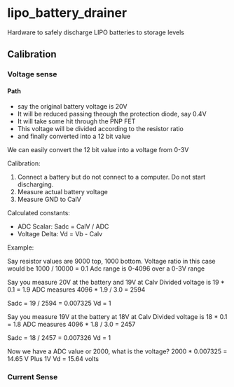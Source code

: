 # lipo_battery_drainer
Hardware to safely discharge LIPO batteries to storage levels

## Calibration

### Voltage sense

#### Path

* say the original battery voltage is 20V
* It will be reduced passing theough the protection diode, say 0.4V
* It will take some hit through the PNP FET
* This voltage will be divided according to the resistor ratio
* and finally converted into a 12 bit value

We can easily convert the 12 bit value into a voltage from 0-3V

Calibration:

1. Connect a battery but do not connect to a computer.  Do not start discharging.
2. Measure actual battery voltage
3. Measure GND to CalV

Calculated constants:

* ADC Scalar: Sadc = CalV / ADC
* Voltage Delta: Vd = Vb - Calv

Example:

Say resistor values are 9000 top, 1000 bottom.  Voltage ratio in this case would be 1000 / 10000 = 0.1
Adc range is 0-4096 over a 0-3V range

Say you measure 20V at the battery and 19V at Calv
Divided voltage is 19 * 0.1 = 1.9
ADC measures 4096 * 1.9 / 3.0 = 2594

Sadc = 19 / 2594 = 0.007325
Vd = 1

Say you measure 19V at the battery at 18V at Calv
Divided voltage is 18 * 0.1 = 1.8
ADC measures 4096 * 1.8 / 3.0 = 2457

Sadc = 18 / 2457 = 0.007326
Vd = 1

Now we have a ADC value or 2000, what is the voltage?
2000 * 0.007325 = 14.65 V
Plus 1V Vd = 15.64 volts

### Current Sense

